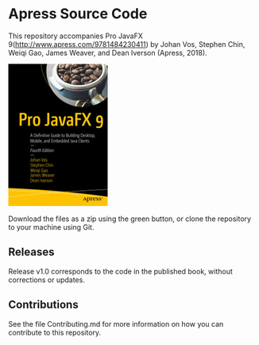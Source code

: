 # Apress Source Code

This repository accompanies Pro JavaFX 9(http://www.apress.com/9781484230411) by Johan Vos, Stephen Chin, Weiqi Gao, James Weaver, and Dean Iverson (Apress, 2018).

[comment]: #cover
![Cover image](9781484230411.jpg)

Download the files as a zip using the green button, or clone the repository to your machine using Git.

## Releases

Release v1.0 corresponds to the code in the published book, without corrections or updates.

## Contributions

See the file Contributing.md for more information on how you can contribute to this repository.